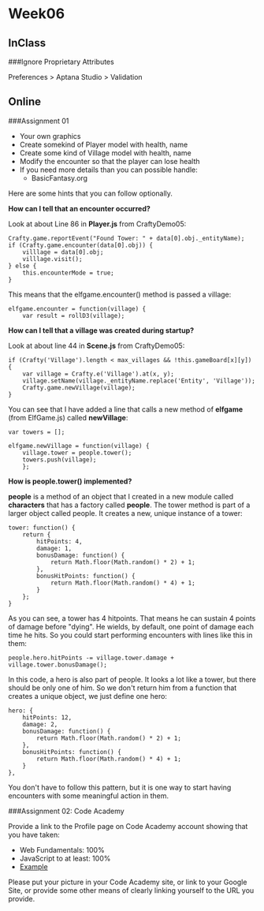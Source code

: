 Week06
======

InClass
-------



###Ignore Proprietary Attributes

 Preferences > Aptana Studio > Validation 
 
Online
------

###Assignment 01

- Your own graphics
- Create somekind of Player model with health, name
- Create some kind of Village model with health, name
- Modify the encounter so that the player can lose health
- If you need more details than you can possible handle:
	- BasicFantasy.org

Here are some hints that you can follow optionally.

**How can I tell that an encounter occurred?**

Look at about Line 86 in **Player.js** from CraftyDemo05:

```
Crafty.game.reportEvent("Found Tower: " + data[0].obj._entityName);
if (Crafty.game.encounter(data[0].obj)) {
	villlage = data[0].obj;
	villlage.visit();
} else {
	this.encounterMode = true;
}
```

This means that the elfgame.encounter() method is passed a village:

```
elfgame.encounter = function(village) {
	var result = rollD3(village);
```

**How can I tell that a village was created during startup?**

Look at about line 44 in **Scene.js** from CraftyDemo05:

```
if (Crafty('Village').length < max_villages && !this.gameBoard[x][y]) {
	var village = Crafty.e('Village').at(x, y);
	village.setName(village._entityName.replace('Entity', 'Village'));
	Crafty.game.newVillage(village);
}
```

You can see that I have added a line that calls a new method of 
**elfgame** (from ElfGame.js) called **newVillage**:

```
var towers = [];

elfgame.newVillage = function(village) {
	village.tower = people.tower();
	towers.push(village);
	};
```

**How is people.tower() implemented?**

**people** is a method of an object that I created in a new 
module called **characters** that has a factory called **people**.
The tower method is part of a larger object called people. It creates 
a new, unique instance of a tower:

```
tower: function() {
	return {
		hitPoints: 4,
		damage: 1,
		bonusDamage: function() {
			return Math.floor(Math.random() * 2) + 1;
		},
		bonusHitPoints: function() {
			return Math.floor(Math.random() * 4) + 1;
		}
	};    
}
```

As you can see, a tower has 4 hitpoints. That means he can sustain
4 points of damage before "dying". He wields, by default, one point
of damage each time he hits. So you could start performing encounters
with lines like this in them:

```
people.hero.hitPoints -= village.tower.damage + village.tower.bonusDamage();
```

In this code, a hero is also part of people. It looks a lot like a 
tower, but there should be only one of him. So we don't return him
from a function that creates a unique object, we just define one
hero:

```
hero: {
	hitPoints: 12,
	damage: 2,
	bonusDamage: function() {
		return Math.floor(Math.random() * 2) + 1;
	},
	bonusHitPoints: function() {
		return Math.floor(Math.random() * 4) + 1;
	}
},
```

You don't have to follow this pattern, but it is one way to start 
having encounters with some meaningful action in them.

###Assignment 02: Code Academy

Provide a link to the Profile page on Code Academy account showing 
that you have taken:

- Web Fundamentals: 100%
- JavaScript to at least: 100%
- [Example](http://www.codecademy.com/netslayer43536)

Please put your picture in your Code Academy site, or link to your 
Google Site, or provide some other means of clearly linking yourself 
to the URL you provide.

